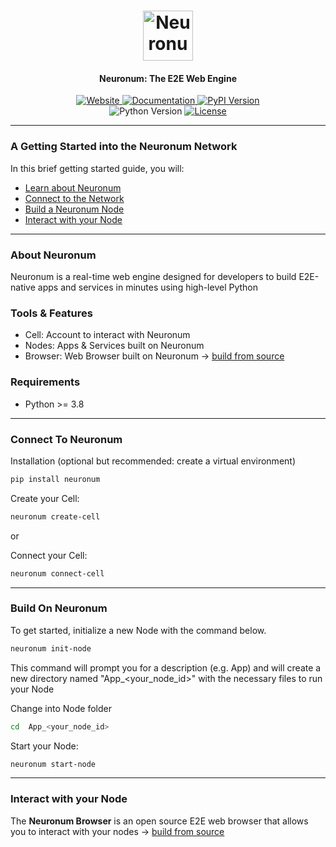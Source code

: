 <h1 align="center">
  <img src="https://neuronum.net/static/neuronum.svg" alt="Neuronum" width="80">
</h1>
<h4 align="center">Neuronum: The E2E Web Engine</h4>

<p align="center">
  <a href="https://neuronum.net">
    <img src="https://img.shields.io/badge/Website-Neuronum-blue" alt="Website">
  </a>
  <a href="https://github.com/neuronumcybernetics/neuronum">
    <img src="https://img.shields.io/badge/Docs-Read%20now-green" alt="Documentation">
  </a>
  <a href="https://pypi.org/project/neuronum/">
    <img src="https://img.shields.io/pypi/v/neuronum.svg" alt="PyPI Version">
  </a><br>
  <img src="https://img.shields.io/badge/Python-3.8%2B-yellow" alt="Python Version">
  <a href="https://github.com/neuronumcybernetics/neuronum/blob/main/LICENSE.md">
    <img src="https://img.shields.io/badge/License-MIT-blue.svg" alt="License">
  </a>
</p>

------------------

### **A Getting Started into the Neuronum Network**
In this brief getting started guide, you will:
- [Learn about Neuronum](#about-neuronum)
- [Connect to the Network](#connect-to-neuronum)
- [Build a Neuronum Node](#build-on-neuronum)
- [Interact with your Node](#interact-with-your-node)

------------------

### **About Neuronum**
Neuronum is a real-time web engine designed for developers to build E2E-native apps and services in minutes using high-level Python

### **Tools & Features**
- Cell: Account to interact with Neuronum
- Nodes: Apps & Services built on Neuronum
- Browser: Web Browser built on Neuronum -> [build from source](https://github.com/neuronumcybernetics/neuronum_browser)

### Requirements
- Python >= 3.8

------------------

### **Connect To Neuronum**
Installation (optional but recommended: create a virtual environment)
```sh
pip install neuronum
```

Create your Cell:
```sh
neuronum create-cell
```

or

Connect your Cell:
```sh
neuronum connect-cell
```

------------------


### **Build On Neuronum** 
To get started, initialize a new Node with the command below. 
```sh
neuronum init-node
```

This command will prompt you for a description (e.g. App) and will create a new directory named "App_<your_node_id>" with the necessary files to run your Node

Change into Node folder
```sh
cd  App_<your_node_id>
```

Start your Node:
```sh
neuronum start-node
```

------------------

### **Interact with your Node**

The **Neuronum Browser** is an open source E2E web browser that allows you to interact with your nodes -> [build from source](https://github.com/neuronumcybernetics/neuronum_browser)